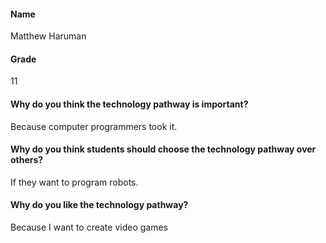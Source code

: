 #### Name

Matthew Haruman

#### Grade

11

#### Why do you think the technology pathway is important?

Because computer programmers took it.

#### Why do you think students should choose the technology pathway over others?

If they want to program robots.

#### Why do you like the technology pathway?

Because I want to create video games
